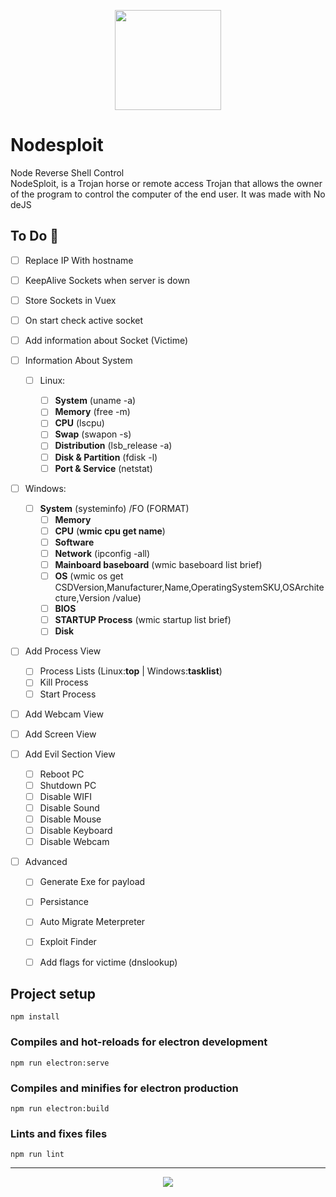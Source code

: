 <p align="center"> <img width="170px" height="160px" src="https://i.ibb.co/txm3d2q/nodesploit.png">
    </p>
 
# Nodesploit

Node Reverse Shell Control
NodeSploit, is a Trojan horse or remote access Trojan that allows the owner of the program to control the computer of the end user. It was made with NodeJS

## To Do 📜

- [ ] Replace IP With hostname
- [ ] KeepAlive Sockets when server is down
- [ ] Store Sockets in Vuex
- [ ] On start check active socket
- [ ] Add information about Socket (Victime)
- [ ] Information About System

  - [ ] Linux:

    - [ ] **System** (uname -a)
    - [ ] **Memory** (free -m)
    - [ ] **CPU** (lscpu)
    - [ ] **Swap** (swapon -s)
    - [ ] **Distribution** (lsb_release -a)
    - [ ] **Disk & Partition** (fdisk -l)
    - [ ] **Port & Service** (netstat)
    
- [ ] Windows:
  
  - [ ] **System**  (systeminfo) /FO (FORMAT)
    - [ ] **Memory** 
    - [ ] **CPU**  (**wmic cpu get name**)
    - [ ] **Software**
    - [ ] **Network** (ipconfig -all)
    - [ ] **Mainboard baseboard** (wmic baseboard list brief)
    - [ ] **OS**  (wmic os get CSDVersion,Manufacturer,Name,OperatingSystemSKU,OSArchitecture,Version /value)
    - [ ] **BIOS**
    - [ ] **STARTUP Process** (wmic startup list brief)
    - [ ] **Disk**
- [ ] Add Process View
    - [ ] Process Lists (Linux:**top** | Windows:**tasklist**)
    - [ ] Kill Process
    - [ ] Start Process
- [ ] Add Webcam View
- [ ] Add Screen View
- [ ] Add Evil Section View
  - [ ] Reboot PC
  - [ ] Shutdown PC
  - [ ] Disable WIFI
  - [ ] Disable Sound
  - [ ] Disable Mouse
  - [ ] Disable Keyboard
  - [ ] Disable Webcam
- [ ] Advanced
    - [ ] Generate Exe for payload
    - [ ] Persistance
    - [ ] Auto Migrate Meterpreter
    - [ ] Exploit Finder
    - [ ] Add flags for victime (dnslookup)


## Project setup
```
npm install
```

### Compiles and hot-reloads for electron development
```
npm run electron:serve
```

### Compiles and minifies for electron production
```
npm run electron:build
```

### Lints and fixes files
```
npm run lint
```

---

<p align="center"> <img src="https://i.ibb.co/zHdKpsJ/salahbentayeb.png">
    </p>

